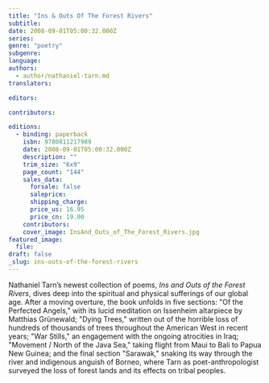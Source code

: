 ```yaml
---
title: "Ins & Outs Of The Forest Rivers"
subtitle:
date: 2008-09-01T05:00:32.000Z
series:
genre: "poetry"
subgenre:
language:
authors:
  - author/nathaniel-tarn.md
translators:

editors:

contributors:

editions:
  - binding: paperback
    isbn: 9780811217989
    date: 2008-09-01T05:00:32.000Z
    description: ""
    trim_size: "6x9"
    page_count: "144"
    sales_data:
      forsale: false
      saleprice:
      shipping_charge:
      price_us: 16.95
      price_cn: 19.00
    contributors:
    cover_image: InsAnd_Outs_of_The_Forest_Rivers.jpg
featured_image:
  file:
draft: false
_slug: ins-outs-of-the-forest-rivers
---
```


Nathaniel Tarn’s newest collection of poems, _Ins and Outs of the Forest Rivers_, dives deep into the spiritual and physical sufferings of our global age. After a moving overture, the book unfolds in five sections: "Of the Perfected Angels," with its lucid meditation on Issenheim altarpiece by Matthias Grünewald; "Dying Trees," written out of the horrible loss of hundreds of thousands of trees throughout the American West in recent years; "War Stills," an engagement with the ongoing atrocities in Iraq; "Movement / North of the Java Sea," taking flight from Maui to Bali to Papua New Guinea; and the final section "Sarawak," snaking its way through the river and indigenous anguish of Borneo, where Tarn as poet-anthropologist surveyed the loss of forest lands and its effects on tribal peoples.

